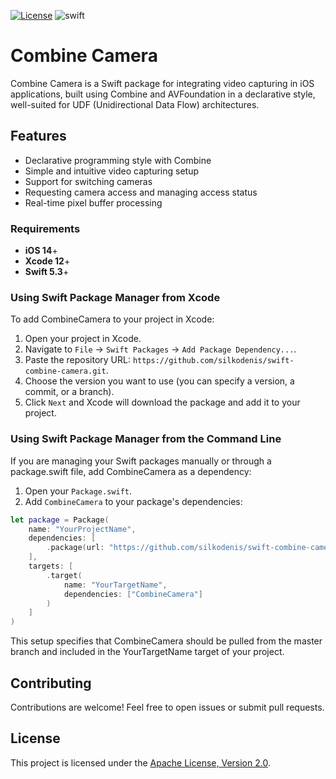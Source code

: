 [![License](https://img.shields.io/github/license/silkodenis/swift-combine-camera.svg)](https://github.com/silkodenis/swift-combine-camera/blob/main/LICENSE)
![swift](https://github.com/silkodenis/swift-combine-camera/actions/workflows/swift.yml/badge.svg?branch=main)

# Combine Camera

Combine Camera is a Swift package for integrating video capturing in iOS applications, built using Combine and AVFoundation in a declarative style, well-suited for UDF (Unidirectional Data Flow) architectures.

## Features

- Declarative programming style with Combine
- Simple and intuitive video capturing setup
- Support for switching cameras
- Requesting camera access and managing access status
- Real-time pixel buffer processing

### Requirements

- **iOS 14**+
- **Xcode 12**+
- **Swift 5.3**+

### Using Swift Package Manager from Xcode
To add CombineCamera to your project in Xcode:
1. Open your project in Xcode.
2. Navigate to `File` → `Swift Packages` → `Add Package Dependency...`.
3. Paste the repository URL: `https://github.com/silkodenis/swift-combine-camera.git`.
4. Choose the version you want to use (you can specify a version, a commit, or a branch).
5. Click `Next` and Xcode will download the package and add it to your project.

### Using Swift Package Manager from the Command Line

If you are managing your Swift packages manually or through a package.swift file, add CombineCamera as a dependency:

1. Open your `Package.swift`.
2. Add `CombineCamera` to your package's dependencies:

```swift
let package = Package(
    name: "YourProjectName",
    dependencies: [
        .package(url: "https://github.com/silkodenis/swift-combine-camera.git", .upToNextMajor(from: "1.0.0"))
    ],
    targets: [
        .target(
            name: "YourTargetName",
            dependencies: ["CombineCamera"]
        )
    ]
)
```

This setup specifies that CombineCamera should be pulled from the master branch and included in the YourTargetName target of your project.

## Contributing

Contributions are welcome! Feel free to open issues or submit pull requests.

## License
This project is licensed under the [Apache License, Version 2.0](LICENSE).
